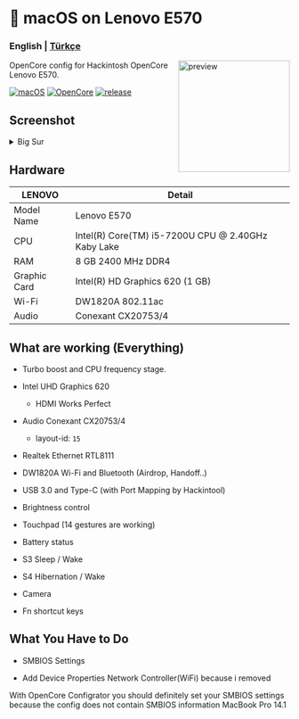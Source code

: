 <!-- omit in toc -->
#  macOS on Lenovo E570

<h3> 
    English |
    <a href="https://github.com/relaxewdy/Thinkpad-E570-Hackintosh-OpenCore/blob/main/README-tr.md">Türkçe</a>
</h3>

<img align="right" src="https://i.loli.net/2021/02/17/NSFk9yputKJ87jd.png" width="200px" alt="preview">

OpenCore config for Hackintosh OpenCore Lenovo E570.

[![macOS](https://img.shields.io/badge/macOS-11.2.3-orange)](https://www.apple.com/tr/macos/big-sur/)
[![OpenCore](https://img.shields.io/badge/OpenCore-0.6.7-9cf)](https://github.com/acidanthera/OpenCorePkg)
[![release](https://img.shields.io/badge/download-lastest%20version-blue.svg)](https://github.com/relaxewdy/Thinkpad-E570-Hackintosh-OpenCore/releases/tag/relaxewdy)

## Screenshot
<details>
<summary>Big Sur</summary>

![](https://i.loli.net/2021/02/17/svA1zWm6CrGBDu3.png)

</details>

<!-- omit in toc -->
## Hardware

| **LENOVO** | Detail                                                  |
| ------------------- | ------------------------------------------- |
| Model Name      | Lenovo E570      |
| CPU              | Intel(R) Core(TM) i5-7200U CPU @ 2.40GHz Kaby Lake             |
| RAM           | 8 GB 2400 MHz DDR4    |
| Graphic Card | Intel(R) HD Graphics 620 (1 GB)                     |
| Wi-Fi             | DW1820A 802.11ac |
| Audio       | Conexant CX20753/4                       |

## What are working (Everything)

- Turbo boost and CPU frequency stage.

- Intel UHD Graphics 620 
  - HDMI Works Perfect 

- Audio Conexant CX20753/4 
  - layout-id: `15`

- Realtek Ethernet RTL8111

- DW1820A Wi-Fi and Bluetooth (Airdrop, Handoff..)

- USB 3.0 and Type-C (with Port Mapping by Hackintool)

- Brightness control

- Touchpad (14 gestures are working)

- Battery status

- S3 Sleep / Wake

- S4 Hibernation / Wake

- Camera

- Fn shortcut keys

## What You Have to Do

- SMBIOS Settings

- Add Device Properties Network Controller(WiFi) because i removed

 
With OpenCore Configrator you should definitely set your SMBIOS settings because the config does not contain SMBIOS information MacBook Pro 14.1
